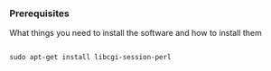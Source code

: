 ### Prerequisites

What things you need to install the software and how to install them

```

sudo apt-get install libcgi-session-perl
```